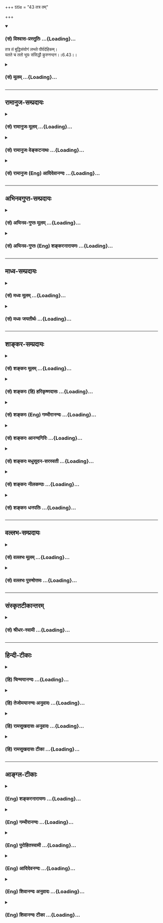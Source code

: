 +++
title = "43 तत्र तम्"

+++
<div class="js_include" newlevelforh1="3" title="(सं) विश्वास-प्रस्तुतिः" unfilled url="/purANam/mahAbhAratam/06-bhIShma-parva/02-bhagavad-gItA-parva/saMskRtam/vishvAsa-prastutiH/06_Atma-saMyama-yogaH_a/43_tatra_tam.md">
<details open><summary><h3>(सं) विश्वास-प्रस्तुतिः ...{Loading}...</h3></summary>

तत्र तं बुद्धिसंयोगं लभते पौर्वदेहिकम्।  
यतते च ततो भूयः संसिद्धौ कुरुनन्दन।।6.43।।
</details>
</div>
<div class="js_include collapsed" newlevelforh1="3" title="(सं) मूलम्" unfilled url="/purANam/mahAbhAratam/06-bhIShma-parva/02-bhagavad-gItA-parva/saMskRtam/mUlam/06_Atma-saMyama-yogaH_a/43_tatra_tam.md">
<details><summary><h3>(सं) मूलम् ...{Loading}...</h3></summary>

तत्र तं बुद्धिसंयोगं लभते पौर्वदेहिकम्।  
यतते च ततो भूयः संसिद्धौ कुरुनन्दन।।6.43।।
</details>
</div>


_________________
## रामानुज-सम्प्रदायः
<div class="js_include collapsed" newlevelforh1="3" title="(सं) रामानुजः मूलम्" unfilled url="/purANam/mahAbhAratam/06-bhIShma-parva/02-bhagavad-gItA-parva/saMskRtam/rAmAnujaH/mUlam/06_Atma-saMyama-yogaH_a/43_tatra_tam.md">
<details><summary><h3>(सं) रामानुजः मूलम् ...{Loading}...</h3></summary>

।।6.43।।**तत्र** जन्मनि **तम्** एव **पौर्वदैहिकं** योगविषयं
**बुद्धिसंयोगं लभते। ततः** सुप्तप्रबुद्धवद् **भूयः संसिद्धौ यतते।** यथा
न अन्तरायहतो भवति तथा यतते।

</details>
</div>
<div class="js_include collapsed" newlevelforh1="3" title="(सं) रामानुजः वेङ्कटनाथः" unfilled url="/purANam/mahAbhAratam/06-bhIShma-parva/02-bhagavad-gItA-parva/saMskRtam/rAmAnujaH/venkaTanAthaH/06_Atma-saMyama-yogaH_a/43_tatra_tam.md">
<details><summary><h3>(सं) रामानुजः वेङ्कटनाथः ...{Loading}...</h3></summary>

  
  
।।6.43।। ततः किमायातमपवर्गस्य पूर्वदेहारब्धस्य योगस्य शिथिलत्वात्
योगिकुलजन्ममात्रस्य च मोक्षहेतुत्वाभावादित्यत्रोत्तरंतत्र तमिति।
तत्रशब्दस्य सप्तमीसाम्याद्गेहविषयत्वभ्रमव्युदासाय पूर्वोक्तवाक्यार्थेन
अन्वयमाह तत्र जन्मनीत्यादि। पूर्वदेहे संस्कारहेतुबुद्धेरपि
सद्भावात्तद्व्यवच्छेदायतम् इत्युक्तमित्याह योगविषयमिति। ततः
बुद्धिसंयोगादित्यर्थः। जन्मान्तरे समस्तसंस्कारतिरोधानस्य दृश्यमानत्वात्
कथमिदमुपपद्यते इति शङ्कायां पुण्यकृतां तथाविधः संस्कारभ्रंशो नास्तीति
प्रदर्शनायसुप्तप्रबुद्धवदिति दृष्टान्त उक्तः। संसिद्धौ
इत्यत्रोपसर्गाभिप्रेतमाह यथेति।  
  

</details>
</div>
<div class="js_include collapsed" newlevelforh1="3" title="(सं) रामानुजः (Eng) आदिदेवानन्दः" unfilled url="/purANam/mahAbhAratam/06-bhIShma-parva/02-bhagavad-gItA-parva/saMskRtam/rAmAnujaH/english/AdidevAnandaH/06_Atma-saMyama-yogaH_a/43_tatra_tam.md">
<details><summary><h3>(सं) रामानुजः (Eng) आदिदेवानन्दः ...{Loading}...</h3></summary>

6.43 - 6.44 There, in that existence, he regains the mental disposition
for Yoga that he had in the previous birth. Like one awakened from
sleep, he strives again from where he had left before attaining complete
success. He strives so as not to be defeated by impediments. This person
who has fallen away from Yoga is borne on towards Yoga alone by his
previous practice, i.e., by the older practice with regard to Yoga. This
power of Yoga is well known. Even a person, who has not engaged in Yoga
but has only been desirous of knowing Yoga, i.e., has failed to follow
it up, acries once again the same desire to practise Yoga. He then
practises Yoga, of which the first stage is Karma Yoga, and transcends
Sabda-brahman (or Brahman which is denotable by words). The
Sabda-brahman is the Brahman capable of manifesting as gods, men, earth,
sky, heaven etc., namely, Prakrti. The meaning is that having been
liberated from the bonds of Prakrti, he attains the self which is
incapable of being named by such words as gods, men etc., and which
comprises solely of knowledge and beatitude. After thus describing the
glory of Yoga the verse says:

</details>
</div>


_________________
## अभिनवगुप्त-सम्प्रदायः
<div class="js_include collapsed" newlevelforh1="3" title="(सं) अभिनव-गुप्तः मूलम्" unfilled url="/purANam/mahAbhAratam/06-bhIShma-parva/02-bhagavad-gItA-parva/saMskRtam/abhinava-guptaH/mUlam/06_Atma-saMyama-yogaH_a/43_tatra_tam.md">
<details><summary><h3>(सं) अभिनव-गुप्तः मूलम् ...{Loading}...</h3></summary>

।।6.43 6.45।। तत्रेत्यादि परां गतिमित्यन्तम्। संसिद्धौ मोक्षात्मिकायाम्।
अवशः परतन्त्र एव किल तेन पूर्वाभ्यासेन बलादेव योगाभ्यासं प्रति नीयते। न
चैतत् सामान्यम्। योगजिज्ञासामात्रेणैव हि शब्दब्रह्मातिवृत्तिः
मन्त्रस्वाध्यायादिरूपं च शब्दब्रह्म अतिवर्तते न स्वीकुरुते। ततः
जिज्ञासानन्तरम् यत्नवान् अभ्यासक्रमेण देहान्ते वासुदेवत्वं प्राप्नोति। न
चासौ तेनैव देहेन सिद्ध इति मन्तव्यम्। अपि तु बहूनि जन्मानि तेन
तदभ्यस्तमिति मन्तव्यम्। अत एव यस्य अनन्यव्यापारतया
भगद्व्यापारानुरागित्वं स योगभ्रष्ट इति निश्चेयम् +++(N निश्चेयः)+++।

</details>
</div>
<div class="js_include collapsed" newlevelforh1="3" title="(सं) अभिनव-गुप्तः (Eng) शङ्करनारायणः" unfilled url="/purANam/mahAbhAratam/06-bhIShma-parva/02-bhagavad-gItA-parva/saMskRtam/abhinava-guptaH/english/shankaranArAyaNaH/06_Atma-saMyama-yogaH_a/43_tatra_tam.md">
<details><summary><h3>(सं) अभिनव-गुप्तः (Eng) शङ्करनारायणः ...{Loading}...</h3></summary>

6.43 See Comment under 6.45

</details>
</div>


_________________
## माध्व-सम्प्रदायः
<div class="js_include collapsed" newlevelforh1="3" title="(सं) मध्वः मूलम्" unfilled url="/purANam/mahAbhAratam/06-bhIShma-parva/02-bhagavad-gItA-parva/saMskRtam/madhvaH/mUlam/06_Atma-saMyama-yogaH_a/43_tatra_tam.md">
<details><summary><h3>(सं) मध्वः मूलम् ...{Loading}...</h3></summary>

।।6.43।। Sri Madhvacharya did not comment on this sloka.

</details>
</div>
<div class="js_include collapsed" newlevelforh1="3" title="(सं) मध्वः जयतीर्थः" unfilled url="/purANam/mahAbhAratam/06-bhIShma-parva/02-bhagavad-gItA-parva/saMskRtam/madhvaH/jayatIrthaH/06_Atma-saMyama-yogaH_a/43_tatra_tam.md">
<details><summary><h3>(सं) मध्वः जयतीर्थः ...{Loading}...</h3></summary>

।।6.43।। Sri Jayatirtha did not comment on this sloka.

</details>
</div>


_________________
## शाङ्कर-सम्प्रदायः
<div class="js_include collapsed" newlevelforh1="3" title="(सं) शङ्करः मूलम्" unfilled url="/purANam/mahAbhAratam/06-bhIShma-parva/02-bhagavad-gItA-parva/saMskRtam/shankaraH/mUlam/06_Atma-saMyama-yogaH_a/43_tatra_tam.md">
<details><summary><h3>(सं) शङ्करः मूलम् ...{Loading}...</h3></summary>

।।6.43।। **तत्र** योगिनां कुले **तं बुद्धिसंयोगं** बुद्ध्या संयोगं
बुद्धिसंयोगं **लभते पौर्वदेहिकं** पूर्वस्मिन् देहे भवं पौर्वदेहिकम्।
**यतते च** प्रयत्नं च करोति **ततः** तस्मात् पूर्वकृतात् संस्कारात्
**भूयः** बहुतरं **संसिद्धौ** संसिद्धिनिमित्तं हे **कुरुनन्दन**।। कथं
पूर्वदेहबुद्धिसंयोग इति तदुच्यते

</details>
</div>
<div class="js_include collapsed" newlevelforh1="3" title="(सं) शङ्करः (हि) हरिकृष्णदासः" unfilled url="/purANam/mahAbhAratam/06-bhIShma-parva/02-bhagavad-gItA-parva/saMskRtam/shankaraH/hindI/harikRShNadAsaH/06_Atma-saMyama-yogaH_a/43_tatra_tam.md">
<details><summary><h3>(सं) शङ्करः (हि) हरिकृष्णदासः ...{Loading}...</h3></summary>

।।6.43।। क्योंकि वहाँ योगियोंके कुलमें पहले शरीरमें होनेवाले उस बुद्धिके
संयोगको पाता है अर्थात् योगीकुलमें जन्म लेते ही उसका पूर्वजन्ममें
प्राप्त हुई बुद्धिसे सम्बन्ध हो जाता है और हे कुरुनन्दन वह उस पूर्वकृत
संस्कारके बलसे पूर्ण सिद्धि प्राप्त करनेके लिये फिर और भी अधिक प्रयत्न
करता है।

</details>
</div>
<div class="js_include collapsed" newlevelforh1="3" title="(सं) शङ्करः (Eng) गम्भीरानन्दः" unfilled url="/purANam/mahAbhAratam/06-bhIShma-parva/02-bhagavad-gItA-parva/saMskRtam/shankaraH/english/gambhIrAnandaH/06_Atma-saMyama-yogaH_a/43_tatra_tam.md">
<details><summary><h3>(सं) शङ्करः (Eng) गम्भीरानन्दः ...{Loading}...</h3></summary>

6.43 Tatra, there, in the family of yogis; labhate, tam buddhisamyogam,
he becomes endowed with that wisdom; paurva-dehikam, acired in the
previous body. And yatate, he strives; bhuyah, more intensely; tatah,
than before, more intensely than that tendency acired in the previous
birth; samsiddau, for, for the sake of, perfection; kuru-nandana, O
scion of the Kuru dynasty. How does he become endowed with the wisdom
acired in the previous body; That is being answered:

</details>
</div>
<div class="js_include collapsed" newlevelforh1="3" title="(सं) शङ्करः आनन्दगिरिः" unfilled url="/purANam/mahAbhAratam/06-bhIShma-parva/02-bhagavad-gItA-parva/saMskRtam/shankaraH/AnandagiriH/06_Atma-saMyama-yogaH_a/43_tatra_tam.md">
<details><summary><h3>(सं) शङ्करः आनन्दगिरिः ...{Loading}...</h3></summary>

।।6.43।। यदुत्तमतरं जन्मोक्तं तस्योत्तमत्वे हेत्वन्तरमाह **यस्मादिति।**
बुद्ध्येत्यात्मविषययेति शेषः। पूर्वस्मिन्देहे भवं
तत्रानुष्ठितसाधनविशेषयुक्तमित्यर्थः। तर्हि यथोक्तजन्मनि
साधनानुष्ठानमन्तरेणैव बुद्धिसंबन्धः स्यादित्याशङ्क्याह **यतते चेति।**
प्रयत्नः श्रवणाद्यनुष्ठानविषयः।

</details>
</div>
<div class="js_include collapsed" newlevelforh1="3" title="(सं) शङ्करः मधुसूदन-सरस्वती" unfilled url="/purANam/mahAbhAratam/06-bhIShma-parva/02-bhagavad-gItA-parva/saMskRtam/shankaraH/madhusUdana-sarasvatI/06_Atma-saMyama-yogaH_a/43_tatra_tam.md">
<details><summary><h3>(सं) शङ्करः मधुसूदन-सरस्वती ...{Loading}...</h3></summary>

।।6.43।। एतादृशजन्मद्वयस्य दुर्लभत्वं कस्मात् यस्मात् तत्र द्विप्रकारेऽपि
जन्मनि पूर्वदेहे भवं पौर्वदेहिकं
सर्वकर्मसंन्यासगुरूपसदनश्रवणमनननिदिध्यासनानां मध्ये
यावत्पर्यन्तमनुष्ठितं तावत्पर्यन्तमेव तं ब्रह्मात्मैक्यविषयया बुद्ध्या
संयोगम्। तत्साधनकलापमिति यावत्। लभते प्राप्नोति। न केवलं लभत एव किंतु
ततस्तल्लाभानन्तरं भूयोऽधिकं लब्धाया भूमेरग्रिमां भूमिं संपादयितुं
संसिद्धौ संसिद्धिर्मोक्षस्तमन्निमित्तं यतते च प्रयत्नं करोति च।
यावन्मोक्षं भूमिकाः संपादयतीत्यर्थः। हे कुरुनन्दन तवापि शुचीनां श्रीमतां
कुले योगभ्रष्टजन्म जातमिति पूर्ववासनावशादनायासेनैव ज्ञानलाभो भविष्यतीति
सूचयितुं महाप्रभावस्य कुरोः कीर्तनम्। अयमर्थो भगवद्वसिष्ठवचने व्यक्तः।
यथा श्रीरामःएकामथ द्वितीयां वा तृतीयां भूमिकामुत। आरूढस्य मृतस्याथ
कीदृशी भगवन्गतिः।। पूर्वं हि सप्त भूमयो व्याख्याताः। तत्र
नित्यानित्यवस्तुविवेकपूर्वकादिहामुत्रार्थभोगवैराग्याच्छमदमश्रद्वातितिक्षावसर्वकर्मसंन्यासादिपुरःसरा
मुमुक्षा शुभेच्छाख्या प्रथमा भूमिका साधनचतुष्टयसंपदिति यावत्। ततो
गुरुमुपसृत्य वेदान्तवाक्यविचारणात्मिका द्वितीया भूमिका श्रवणमननसंपदिति
यावत्। ततः श्रवणमननपरिनिष्पन्नस्य तत्त्वज्ञानस्य निर्विचिकित्सतारूपा
तनुमानसा नाम तृतीया भूमिका निदिध्यासनासंपदिति यावत्। चतुर्थी भूमिका तु
तत्त्वसाक्षात्कार एव। पञ्चमषष्ठसप्तमभूमयस्तु जीवन्मुक्तेरवान्तरभेदा इति
तृतीये प्राग्व्याख्यातम्। तत्र चतुर्थी भूमिं प्राप्तस्य मृतस्य
जीवन्मुक्त्यभावेऽपि विदेहकैवल्यं प्रति नास्त्येव संशयः। तदुत्तरभूमित्रयं
प्राप्तस्तु जीवन्नपि मुक्तः किमु विदेह इति नास्त्येव भूमिकाचतुष्टये
शङ्का। साधनभूतभूमिकात्रये तु कर्मत्यागाज्ज्ञानालाभाच्च भवति शङ्केति
तत्रैव प्रश्नः। श्रीवसिष्ठःयोगभूमिकयोत्क्रान्तजीवितस्य शरीरिणः।
भूमिकांशानुसारेण क्षीयते पूर्वदुष्कृतम्।। ततः सुरविमानेषु लोकपालपुरेषु च।
मेरूपवनकुञ्जेषु रमते रमणीसखः।। ततः सुकृतसंभारे दुष्कृते च पुराकृते।
भोगक्षयात्परिक्षीणे जायन्ते योगिनो भुवि। शुचीनां श्रीमतां गेहे गुप्ते
गुणवतां सताम्। जनित्वा योगमेवैते सेवन्ते योगवासिताः।। तत्र
प्राग्भावनाभ्यस्तं योगभूमिक्रमं बुधाः। दृष्ट्वा परिपतन्त्युच्चैरुत्तरं
भूमिकाक्रमम्।। इति। अत्र
प्रागुपचितभोगवासनाप्राबल्यादल्पकालाभ्यस्तवैराग्यवासनादौर्बल्येन
प्राणोत्क्रान्तिसमयेप्रादुर्भूतभोगस्पृहः सर्वकर्मसंन्यासी यः स एवोक्तः।
यस्तु वैराग्यवासनाप्राबल्यात्प्रकृष्टपुण्यप्रकटितपरमेश्वरप्रसादवशेन
प्राणोत्क्रान्तिसमयेऽनुद्भूतभोगस्पृहः संन्यासी भोगव्यवधानं विनैव
ब्राह्मणानामेव ब्रह्मविदां सर्वप्रमादकारणशून्ये कुले समुत्पन्नस्तस्य
प्राक्तनसंस्काराभिव्यक्तेरनायासेनैव संभवान्नास्ति पूर्वस्यैव मोक्षं
प्रत्याशङ्केति स वसिष्ठेन नोक्तो भगवता तु परमकारुणिकेनाथवेति पक्षान्तरं
कृत्वोक्त एव। स्पष्टमन्यत्।

</details>
</div>
<div class="js_include collapsed" newlevelforh1="3" title="(सं) शङ्करः नीलकण्ठः" unfilled url="/purANam/mahAbhAratam/06-bhIShma-parva/02-bhagavad-gItA-parva/saMskRtam/shankaraH/nIlakaNThaH/06_Atma-saMyama-yogaH_a/43_tatra_tam.md">
<details><summary><h3>(सं) शङ्करः नीलकण्ठः ...{Loading}...</h3></summary>

।।6.43।। तत्र द्विविधेऽपि जन्मनि पौर्वदेहिकं पूर्वदेहप्राप्तं
बुद्धिसंयोगम्। यावती च योगभूमिः पूर्वजन्मनि जिता तत्र च यावान्बुद्धिलाभो
जातस्तावन्तं बुद्धिसंयोगं पूर्वाभ्यासादल्पेनैवाभ्यासेन लभते। तस्मादपि
भूयस्यां बह्व्यां संसिद्धौ ऊर्ध्वभूमिलाभार्थमित्यर्थः। यतते यत्नं करोति।

</details>
</div>
<div class="js_include collapsed" newlevelforh1="3" title="(सं) शङ्करः धनपतिः" unfilled url="/purANam/mahAbhAratam/06-bhIShma-parva/02-bhagavad-gItA-parva/saMskRtam/shankaraH/dhanapatiH/06_Atma-saMyama-yogaH_a/43_tatra_tam.md">
<details><summary><h3>(सं) शङ्करः धनपतिः ...{Loading}...</h3></summary>

।।6.43।। एतादृशजन्मनो दुर्लभतरत्वं कस्मात् यस्मात्तत्र योगिनां कुले तं
पौर्वदेहिकं पूर्वदेहे भवं बुद्धिसंयोगं बुद्य्धा निष्कामकर्मणा शुद्धया
श्रवणादिसंपन्नया संयोगं लभते प्राप्नोति।
ततस्तस्मात्पूर्वदेहाभ्याससंस्कारद्भूयो बहुतरं संसिद्धौ मोक्षार्थ यतते
तत्त्वसाक्षात्कारं यत्नेन संपादयतीत्यर्थः।
यत्त्वेतादृशजन्मद्वयदुर्लभत्वं कस्माद्यस्मात् तत्र द्विःप्रकारेऽपि
जन्मनीति तदुपेक्ष्यम्। अथवेत्यादिनोक्तपक्षस्य श्रेष्ठ्यप्रतिज्ञाया
हेतोरावश्यकत्वात्। अन्यथोभयोरपि साभ्यप्रसङ्गे पतिज्ञाघातापत्तेः। योगिनां
श्रीमता कुले जातस्य यथा योगित्वं बुद्धिमर्त्त्व च भवति तथा
क्षात्रधर्मेऽतिकुशलस्य कुरोर्वंशे जातस्य तवापि स्वकुलोचितधर्मसंबन्ध
आवश्यक इति सूचयन्नाह हे कुरुनन्दनेति।

</details>
</div>


_________________
## वल्लभ-सम्प्रदायः
<div class="js_include collapsed" newlevelforh1="3" title="(सं) वल्लभः मूलम्" unfilled url="/purANam/mahAbhAratam/06-bhIShma-parva/02-bhagavad-gItA-parva/saMskRtam/vallabhaH/mUlam/06_Atma-saMyama-yogaH_a/43_tatra_tam.md">
<details><summary><h3>(सं) वल्लभः मूलम् ...{Loading}...</h3></summary>

।।6.43।। ततः किं तत्राह तत्र तमिति। यतत इति प्रयत्न उक्तः।

</details>
</div>
<div class="js_include collapsed" newlevelforh1="3" title="(सं) वल्लभः पुरुषोत्तमः" unfilled url="/purANam/mahAbhAratam/06-bhIShma-parva/02-bhagavad-gItA-parva/saMskRtam/vallabhaH/puruShottamaH/06_Atma-saMyama-yogaH_a/43_tatra_tam.md">
<details><summary><h3>(सं) वल्लभः पुरुषोत्तमः ...{Loading}...</h3></summary>

  
  
।।6.43।। तादृशजन्मानन्तरं किं स्यात् इत्यत आह तत्र तमिति। तत्र तस्मिन्
जन्मद्वयेऽपि तं पौर्वदेहिकं भगवत्कृपालब्धजीवभावानन्तरप्राप्तं
प्रथमदेहसम्बन्धिनं बुद्धिसंयोगं भगवत्सेवार्थप्रकटितज्ञानरूपं
भगवदीयकुलजन्ममात्रेण लभते। च पुनः तं लब्ध्वा भूयः सिद्धौ सम्यक्
सिद्ध्यर्थं तथा भगवत्प्राप्त्यर्थं यतते यत्नं करोति।
कुरुनन्दनेतिसम्बोधनं विश्वासार्थम्।  
  

</details>
</div>


_________________
## संस्कृतटीकान्तरम्
<div class="js_include collapsed" newlevelforh1="3" title="(सं) श्रीधर-स्वामी" unfilled url="/purANam/mahAbhAratam/06-bhIShma-parva/02-bhagavad-gItA-parva/saMskRtam/shrIdhara-svAmI/06_Atma-saMyama-yogaH_a/43_tatra_tam.md">
<details><summary><h3>(सं) श्रीधर-स्वामी ...{Loading}...</h3></summary>

।।6.43।। ततः किमत आह **तत्रेति सार्धेन।** तत्र द्विःप्रकारेऽपि जन्मनि
पूर्वदेहे भवं पौर्वदेहिकं तमेव ब्रह्मविषयया बुद्ध्या संयोगं लभते। ततश्च
भूयोऽधिकं संसिद्धौ मोक्षे प्रयत्नं करोति।

</details>
</div>


_________________
## हिन्दी-टीकाः
<div class="js_include collapsed" newlevelforh1="3" title="(हि) चिन्मयानन्दः" unfilled url="/purANam/mahAbhAratam/06-bhIShma-parva/02-bhagavad-gItA-parva/hindI/chinmayAnandaH/06_Atma-saMyama-yogaH_a/43_tatra_tam.md">
<details><summary><h3>(हि) चिन्मयानन्दः ...{Loading}...</h3></summary>

।।6.43।। किसी को यह आशंका हो सकती है कि पुनर्जन्म लेने पर उस साधक को पुन
प्रारम्भ से साधना का अभ्यास करना पड़ेगा। यह आशंका निर्मूल है। भगवान्
कहते हैं कि योग के अनुकूल वातावरण में जन्म लेने के पश्चात् वह पुरुष
पूर्व देह में अर्जित ज्ञान से सम्पन्न हो जाता है जिनके कारण अन्य लोगों
की अपेक्षा वह अपनी शिक्षा अधिक सरलता से पूर्ण कर लेता है। कारण यह है कि
उसके लिए यह कोई नवीन अध्ययन नहीं वरन् पूर्वार्जित ज्ञान की मात्र
पुनरावृत्ति या सिंहावलोकन ही होता है। अल्पकाल में ही वह अपने हृदय में ही
ज्ञान को सिद्ध होते हुए देखता है जो अव्यक्त रूप में पूर्व से ही निहित
था। इतना ही नहीं कि वह पौर्वदेहिक ज्ञान से युक्त होता है किन्तु वह फिर
संसिद्धि के लिए पूर्व से भी अधिक प्रयत्न करता है। उसमें उत्साह क्षमता
तथा प्रयत्न की कमी नहीं होती। प्रयत्न रहित ज्ञान साधक के लिए दुखदायी भार
ही बनता है। भगवान् श्रीकृष्ण कहते हैं कि हे कुरुनन्दन योगभ्रष्ट पुरुष
संसिद्धि के लिए और भी अधिक प्रयत्न करता है। पौर्वदेहिक बुद्धि संयोग का
प्रभाव बताते हुये कहते हैं

</details>
</div>
<div class="js_include collapsed" newlevelforh1="3" title="(हि) तेजोमयानन्दः अनुवादः" unfilled url="/purANam/mahAbhAratam/06-bhIShma-parva/02-bhagavad-gItA-parva/hindI/tejomayAnandaH/anuvAdaH/06_Atma-saMyama-yogaH_a/43_tatra_tam.md">
<details><summary><h3>(हि) तेजोमयानन्दः अनुवादः ...{Loading}...</h3></summary>

।।6.43।। हे कुरुनन्दन ! वह पुरुष वहाँ पूर्व देह में प्राप्त किये गये
ज्ञान से सम्पन्न होकर योगसंसिद्धि के लिए उससे भी अधिक प्रयत्न करता है।।

</details>
</div>
<div class="js_include collapsed" newlevelforh1="3" title="(हि) रामसुखदासः अनुवादः" unfilled url="/purANam/mahAbhAratam/06-bhIShma-parva/02-bhagavad-gItA-parva/hindI/rAmasukhadAsaH/anuvAdaH/06_Atma-saMyama-yogaH_a/43_tatra_tam.md">
<details><summary><h3>(हि) रामसुखदासः अनुवादः ...{Loading}...</h3></summary>

।।6.43।। हे कुरुनन्दन ! वहाँपर उसको पूर्वजन्मकृत साधन-सम्पत्ति अनायास ही
प्राप्त हो जाती है। फिर उससे वह साधनकी सिद्धिके विषयमें पुनः विशेषतासे
यत्न करता है।

</details>
</div>
<div class="js_include collapsed" newlevelforh1="3" title="(हि) रामसुखदासः टीका" unfilled url="/purANam/mahAbhAratam/06-bhIShma-parva/02-bhagavad-gItA-parva/hindI/rAmasukhadAsaH/TIkA/06_Atma-saMyama-yogaH_a/43_tatra_tam.md">
<details><summary><h3>(हि) रामसुखदासः टीका ...{Loading}...</h3></summary>

।।6.43।।***व्याख्या--*'तत्र तं बुद्धिसंयोगं लभते
पौर्वदेहिकम्'--**तत्त्वज्ञ जीवन्मुक्त महापुरुषोंके कुलमें जन्म होनेके
बाद उस वैराग्यवान् साधककी क्या दशा होती है; इस बातको बतानेके लिये यहाँ
**'तत्र'** पद आया है।

</details>
</div>


_________________
## आङ्ग्ल-टीकाः
<div class="js_include collapsed" newlevelforh1="3" title="(Eng) शङ्करनारायणः" unfilled url="/purANam/mahAbhAratam/06-bhIShma-parva/02-bhagavad-gItA-parva/english/shankaranArAyaNaH/06_Atma-saMyama-yogaH_a/43_tatra_tam.md">
<details><summary><h3>(Eng) शङ्करनारायणः ...{Loading}...</h3></summary>

6.43. There in that life, he gains (regains) that link of mentality
transmitted from his former body. Conseently once again he strives for a
full success, O rejoicer of the Kurus !

</details>
</div>
<div class="js_include collapsed" newlevelforh1="3" title="(Eng) गम्भीरानन्दः" unfilled url="/purANam/mahAbhAratam/06-bhIShma-parva/02-bhagavad-gItA-parva/english/gambhIrAnandaH/06_Atma-saMyama-yogaH_a/43_tatra_tam.md">
<details><summary><h3>(Eng) गम्भीरानन्दः ...{Loading}...</h3></summary>

6.43 There he becomes endowed with that wisdom acired in the previous
body. and he strives more than before for perfection, O scion of the
Kuru dynasty.

</details>
</div>
<div class="js_include collapsed" newlevelforh1="3" title="(Eng) पुरोहितस्वामी" unfilled url="/purANam/mahAbhAratam/06-bhIShma-parva/02-bhagavad-gItA-parva/english/purohitasvAmI/06_Atma-saMyama-yogaH_a/43_tatra_tam.md">
<details><summary><h3>(Eng) पुरोहितस्वामी ...{Loading}...</h3></summary>

6.43 Then the experience acquired in his former life will revive, and
with its help he will strive for perfection more eagerly than before.

</details>
</div>
<div class="js_include collapsed" newlevelforh1="3" title="(Eng) आदिदेवनन्दः" unfilled url="/purANam/mahAbhAratam/06-bhIShma-parva/02-bhagavad-gItA-parva/english/AdidevanandaH/06_Atma-saMyama-yogaH_a/43_tatra_tam.md">
<details><summary><h3>(Eng) आदिदेवनन्दः ...{Loading}...</h3></summary>

6.43 There he regains the disposition of mind which he had in his former
body, O Arjuna, and from there he strives much more for success inYoga.

</details>
</div>
<div class="js_include collapsed" newlevelforh1="3" title="(Eng) शिवानन्दः अनुवादः" unfilled url="/purANam/mahAbhAratam/06-bhIShma-parva/02-bhagavad-gItA-parva/english/shivAnandaH/anuvAdaH/06_Atma-saMyama-yogaH_a/43_tatra_tam.md">
<details><summary><h3>(Eng) शिवानन्दः अनुवादः ...{Loading}...</h3></summary>

6.43 Thee he comes in touch with the knowledge acired in his former body
and strives more than before for perfection, O Arjuna.

</details>
</div>
<div class="js_include collapsed" newlevelforh1="3" title="(Eng) शिवानन्दः टीका" unfilled url="/purANam/mahAbhAratam/06-bhIShma-parva/02-bhagavad-gItA-parva/english/shivAnandaH/TIkA/06_Atma-saMyama-yogaH_a/43_tatra_tam.md">
<details><summary><h3>(Eng) शिवानन्दः टीका ...{Loading}...</h3></summary>

6.43 तत्र there; तम् that; बुद्धिसंयोगम् union with knowledge; लभते
obtains; पौर्वदेहिकम् acired in his fomer body; यतते strives; च and; ततः
than that; भूयः more; संसिद्धौ for perfection; कुरुनन्दन O son of the
Kurus.Commentary When he takes a human body again in this world his
previous exertions and practice in the path of Yoga are not wasted. They
bear full fruit now; and hasten his moral and spiritual evolution.Our
thoughts and actions are left in our subconscious minds in the form of
subtle Samskaras or impressions. Our experiences in the shape of
Samskaras; habits and tendencies are also stored up in our subconscious
mind. These Samskaras of the past birth are revivified and reenergised
in the next birth. The Samskaras of Yogic practices and meditation and
the Yogic tendencies will compel the spiritual aspirant to strive with
greater vigour than that with which he attempted in the former birth. He
will endeavour more strenuously to get more spiritual experiences and to
attain to higher planes of realisation than those acired in his previous
birth.

</details>
</div>

